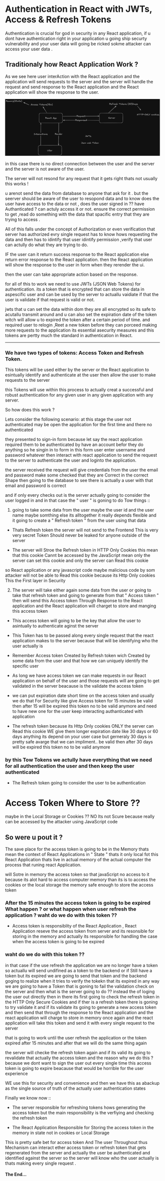 # Authentication in React with JWTs, Access & Refresh Tokens

Authentication is crucial for god in security in any React application,
if u dont have authentication right in your application u going ship securty vulnerability and your user data
will going be ricked sokme attacker can access your user data .

## Traditionaly how React Application Work ?

As we see here user interAction with the React application and the application will send requests to the server
and the server will handle the request and send response to the React application and the React application will show the response to the user.

![alt text](/AuthenticationInReact/src/assets/JWT.png)

in this case there is no direct connection between the user and the server and the server is not aware of the user.

The server will not resond for any request that it gets right thats not usually this works !

u arenot send the data from database to anyone that ask for it .
but the seerver should be aware of the user to resopond data and to know does the user have access to the data or not , does the user signed in ?? have Authanticated ? can actuly access it or not.
ensure the correct permission to get ,read do something with the data that spacific entry that they are trying to access .

All of this falls under the concept of Authorization or even verification that server
has authorized evry single request has to know hows requesting the data and then has to idintify that user
idintify permission ,verify that user
can actully do what they are trying to do.

IF the user can it return success response to the React application else return error response to the React application.
then the React application will show the response to the user in form when they rerender the ui.

then the user can take appropriate action based on the response.

for all of this to work we need to use JWTs (JSON Web Tokens) for authentication.
its a token that is encrypted that can store the data in aspescific user and can be used
by the server to actuallu vaidiate if that the user is validate if that request is valid or not.

jwts that u can set the data within dom they are all encrypted so
its safe to acutallu transmit around and u can also set the expiration date of the token
witch will allow u to expired the token after a certain period of time.
and required user to relogin ,Reet a new token before they can porceed
making more requests to the application its essential asecurity measures and
this tokens are pertty much the standard in authentication in React.

---

### We have two types of tokens: Access Token and Refresh Token.

This tokens will be used either by the server or the React application
to esintually identify and authenticate at the user then allow the user to make requests to the server

this Tokens will use within this process to actually creat a successful and robust authentication
for any given user in any given application with any server.

So how does this work ?

Lets consider the following scenario:
at this stage the user not authenticated may be open the application for the first time
and there no authenticated

they presented to sign-in form because let say the react application required them to be authenticated
by have an account befor they do anything so he singin in to form in this form user enter username and password
whatever then interact with react application to send the request to the server to authenticate the user and loginto the application.

the server received the request will give credentials from the user the email and password make some
checked that they are Correct in the correct Shape
then going to the database to see there is actually a user with that email and password is correct

and if only every checks out is the server actually going to consider the user logged in and
in that case the " user " is goning to do Tow things ::

1. going to take some data from the user maybe the user id and the user name maybe somthing else its alltogether
   it really depends flexible and it going to create a " Refresh token " from the user using that data

- Thats Refresh token the server will not send to the Frontend This is very very secret Token
  Should never be leaked for anyone outside of the server

- The server will Stroe the Refresh token in HTTP Only Cookies
  this mean that this cookie Cannt be accessed by the JavaScript
  mean only the server can set this cookie and only the server can Read this cookie

so React application or any javascript code maybe malicious code by som attacker will not be able to Read this cookie
because its Http Only cookies This the First layer in Security

2. The server will take either again some data from the user or going to take that refresh token
   and going to generate from that " Access token " then will send this Access token Through Response to the React application and the React application will charget to store and manging this access token

- This access token will going to be the key that allow the user to asintually to
  authenticate aginst the server

- This Token has to be passed along every single request that the react application makes to the server
  because that will be identifying who the user actually is

- Remember Access token Created by Refresh token wich Created by some data from the user
  and that how we can uniquely identify the specific user

- As long we have access token we can make requests in our React application on behalf of the user
  and those requests will are going to get validated in the server beacause is the
  validate the access token

- we can put expiration date short time on the access token and usually we do that For Security
  like give Access token for 15 minutes be valid then after 15 will be expired this token
  no to be valid anymore and need to have new one for the user keep interacting authanticated
  with application

- The refresh token because its Http Only cookies ONLY the server can Read this cookie WE give them longer
  expiration date like 30 days or 60 days anything its depend on your user case but gerneraly 30 days is pretty safe avarge that we can impliment.. be valid then after 30 days will be expired this token no to be valid anymore

### by this Tow Tokens we actully have everything that we need for all authentication the user and then keep the user authenticated

- The Refresh token going to consider the user to be authentication

# Access Token Where to Store ??

maybe in the Local Storage or Cookies ?? NO Its not Scure because really can be accessed by the attacker using JavaScript code

## So were u pout it ?

The save place for the access token is going to be in the Memory
thats mean the context of React Applications in " State "
thats it only local fot this React Application thats live in actual memory of the actual computer
the process that runing react Application.

will Sotre in memory the access token so that javaScript no access to it because its alot hard to access computer memory than its is to access the cookies or the local storage the memory safe enough to store the access token

### After the 15 minutes the access token is going to be expired What happen ? or what happen when user refresh the application ? waht do we do with this token ??

- Access token is responsiblity of the React Application , React Application reseve the access token from server
  and its resonsible for storing in the memory and actually its responsible for handling the case when the access token is going to be expired

### waht do we do with this token ??

in that case if the use refresh the application we are no longer have a token so actuallu will send undifined as a
token to the backend or if Still have a token but its expired we are going to send that token and the backend goging
to realize when it tries to verify the tokekn that its expired in any way we are going to have a Token that is goning
to fail the validation check on the server
and then what is the server going to do ??
instead the of loging the user out directly then in there its first going to check the refresh token in the HTTP Only Secure Cookies and if ther is a refresh token there is goning to try validate it and if its validate its going to generate a new access token and then send that through the response to the React application and the react application will charge to store in memory once again
and the react application will take this token and send it with every single request to the server

that is going to work until the user
refresh the application or the token expired after 15 minutes
and after that we will do the same thing again

the server will checke the refresh token again and if its valid
its going to revalidate that actually the access token and the reason why we do this ?
because we dont want to sign the user out every single time this access token is going to expire
beacause that would be horrible for the user experience

WE use this for security and convenience
and then we have this as abackup as the single source of truth of the actually
user authentication states

Finally we know now ::

- The server responsible for refreshing tokens hows generating the access token
  but the main responsibility is the verfiying and checking the refresh token

- The React Application Responsible for Storing the access token in the memory in state not in cookies or Local Storage

This is pretty safe bet for access token
And The user Throughout thus Mechanism can interact ether access token or refresh token that gets regenerated from the server
and actually the user be authenticated and identified against the server so the server will know who the user actually is thats making every single request .

#### The End...
